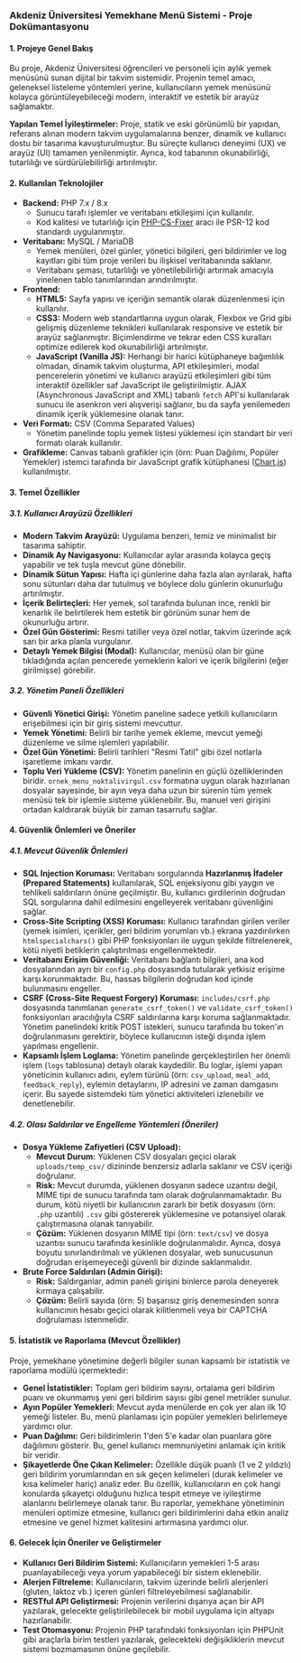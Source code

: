 ### Akdeniz Üniversitesi Yemekhane Menü Sistemi - Proje Dokümantasyonu

#### 1. Projeye Genel Bakış

Bu proje, Akdeniz Üniversitesi öğrencileri ve personeli için aylık yemek menüsünü sunan dijital bir takvim sistemidir. Projenin temel amacı, geleneksel listeleme yöntemleri yerine, kullanıcıların yemek menüsünü kolayca görüntüleyebileceği modern, interaktif ve estetik bir arayüz sağlamaktır.

**Yapılan Temel İyileştirmeler:**
Proje, statik ve eski görünümlü bir yapıdan, referans alınan modern takvim uygulamalarına benzer, dinamik ve kullanıcı dostu bir tasarıma kavuşturulmuştur. Bu süreçte kullanıcı deneyimi (UX) ve arayüz (UI) tamamen yenilenmiştir. Ayrıca, kod tabanının okunabilirliği, tutarlılığı ve sürdürülebilirliği artırılmıştır.

#### 2. Kullanılan Teknolojiler

*   **Backend:** PHP 7.x / 8.x
    *   Sunucu tarafı işlemler ve veritabanı etkileşimi için kullanılır.
    *   Kod kalitesi ve tutarlılığı için [PHP-CS-Fixer](https://cs.symfony.com/) aracı ile PSR-12 kod standardı uygulanmıştır.
*   **Veritabanı:** MySQL / MariaDB
    *   Yemek menüleri, özel günler, yönetici bilgileri, geri bildirimler ve log kayıtları gibi tüm proje verileri bu ilişkisel veritabanında saklanır.
    *   Veritabanı şeması, tutarlılığı ve yönetilebilirliği artırmak amacıyla yinelenen tablo tanımlarından arındırılmıştır.
*   **Frontend:**
    *   **HTML5:** Sayfa yapısı ve içeriğin semantik olarak düzenlenmesi için kullanılır.
    *   **CSS3:** Modern web standartlarına uygun olarak, Flexbox ve Grid gibi gelişmiş düzenleme teknikleri kullanılarak responsive ve estetik bir arayüz sağlanmıştır. Biçimlendirme ve tekrar eden CSS kuralları optimize edilerek kod okunabilirliği artırılmıştır.
    *   **JavaScript (Vanilla JS):** Herhangi bir harici kütüphaneye bağımlılık olmadan, dinamik takvim oluşturma, API etkileşimleri, modal pencerelerin yönetimi ve kullanıcı arayüzü etkileşimleri gibi tüm interaktif özellikler saf JavaScript ile geliştirilmiştir. AJAX (Asynchronous JavaScript and XML) tabanlı `fetch` API'si kullanılarak sunucu ile asenkron veri alışverişi sağlanır, bu da sayfa yenilemeden dinamik içerik yüklemesine olanak tanır.
*   **Veri Formatı:** CSV (Comma Separated Values)
    *   Yönetim panelinde toplu yemek listesi yüklemesi için standart bir veri formatı olarak kullanılır.
*   **Grafikleme:** Canvas tabanlı grafikler için (örn: Puan Dağılımı, Popüler Yemekler) istemci tarafında bir JavaScript grafik kütüphanesi ([Chart.js](https://www.chartjs.org/)) kullanılmıştır.

#### 3. Temel Özellikler

##### 3.1. Kullanıcı Arayüzü Özellikleri

*   **Modern Takvim Arayüzü:** Uygulama benzeri, temiz ve minimalist bir tasarıma sahiptir.
*   **Dinamik Ay Navigasyonu:** Kullanıcılar aylar arasında kolayca geçiş yapabilir ve tek tuşla mevcut güne dönebilir.
*   **Dinamik Sütun Yapısı:** Hafta içi günlerine daha fazla alan ayrılarak, hafta sonu sütunları daha dar tutulmuş ve böylece dolu günlerin okunurluğu artırılmıştır.
*   **İçerik Belirteçleri:** Her yemek, sol tarafında bulunan ince, renkli bir kenarlık ile belirtilerek hem estetik bir görünüm sunar hem de okunurluğu artırır.
*   **Özel Gün Gösterimi:** Resmi tatiller veya özel notlar, takvim üzerinde açık sarı bir arka planla vurgulanır.
*   **Detaylı Yemek Bilgisi (Modal):** Kullanıcılar, menüsü olan bir güne tıkladığında açılan pencerede yemeklerin kalori ve içerik bilgilerini (eğer girilmişse) görebilir.

##### 3.2. Yönetim Paneli Özellikleri

*   **Güvenli Yönetici Girişi:** Yönetim paneline sadece yetkili kullanıcıların erişebilmesi için bir giriş sistemi mevcuttur.
*   **Yemek Yönetimi:** Belirli bir tarihe yemek ekleme, mevcut yemeği düzenleme ve silme işlemleri yapılabilir.
*   **Özel Gün Yönetimi:** Belirli tarihleri "Resmi Tatil" gibi özel notlarla işaretleme imkanı vardır.
*   **Toplu Veri Yükleme (CSV):** Yönetim panelinin en güçlü özelliklerinden biridir. `ornek_menu_noktalivirgul.csv` formatına uygun olarak hazırlanan dosyalar sayesinde, bir ayın veya daha uzun bir sürenin tüm yemek menüsü tek bir işlemle sisteme yüklenebilir. Bu, manuel veri girişini ortadan kaldırarak büyük bir zaman tasarrufu sağlar.

#### 4. Güvenlik Önlemleri ve Öneriler

##### 4.1. Mevcut Güvenlik Önlemleri

*   **SQL Injection Koruması:** Veritabanı sorgularında **Hazırlanmış İfadeler (Prepared Statements)** kullanılarak, SQL enjeksiyonu gibi yaygın ve tehlikeli saldırıların önüne geçilmiştir. Bu, kullanıcı girdilerinin doğrudan SQL sorgularına dahil edilmesini engelleyerek veritabanı güvenliğini sağlar.
*   **Cross-Site Scripting (XSS) Koruması:** Kullanıcı tarafından girilen veriler (yemek isimleri, içerikler, geri bildirim yorumları vb.) ekrana yazdırılırken `htmlspecialchars()` gibi PHP fonksiyonları ile uygun şekilde filtrelenerek, kötü niyetli betiklerin çalıştırılması engellenmektedir.
*   **Veritabanı Erişim Güvenliği:** Veritabanı bağlantı bilgileri, ana kod dosyalarından ayrı bir `config.php` dosyasında tutularak yetkisiz erişime karşı korunmaktadır. Bu, hassas bilgilerin doğrudan kod içinde bulunmasını engeller.
*   **CSRF (Cross-Site Request Forgery) Koruması:** `includes/csrf.php` dosyasında tanımlanan `generate_csrf_token()` ve `validate_csrf_token()` fonksiyonları aracılığıyla CSRF saldırılarına karşı koruma sağlanmaktadır. Yönetim panelindeki kritik POST istekleri, sunucu tarafında bu token'ın doğrulanmasını gerektirir, böylece kullanıcının isteği dışında işlem yapılması engellenir.
*   **Kapsamlı İşlem Loglama:** Yönetim panelinde gerçekleştirilen her önemli işlem (`logs` tablosuna) detaylı olarak kaydedilir. Bu loglar, işlemi yapan yöneticinin kullanıcı adını, eylem türünü (örn: `csv_upload`, `meal_add`, `feedback_reply`), eylemin detaylarını, IP adresini ve zaman damgasını içerir. Bu sayede sistemdeki tüm yönetici aktiviteleri izlenebilir ve denetlenebilir.

##### 4.2. Olası Saldırılar ve Engelleme Yöntemleri (Öneriler)

*   **Dosya Yükleme Zafiyetleri (CSV Upload):**
    *   **Mevcut Durum:** Yüklenen CSV dosyaları geçici olarak `uploads/temp_csv/` dizininde benzersiz adlarla saklanır ve CSV içeriği doğrulanır.
    *   **Risk:** Mevcut durumda, yüklenen dosyanın sadece uzantısı değil, MIME tipi de sunucu tarafında tam olarak doğrulanmamaktadır. Bu durum, kötü niyetli bir kullanıcının zararlı bir betik dosyasını (örn: `.php` uzantılı) `.csv` gibi göstererek yüklemesine ve potansiyel olarak çalıştırmasına olanak tanıyabilir.
    *   **Çözüm:** Yüklenen dosyanın MIME tipi (örn: `text/csv`) ve dosya uzantısı sunucu tarafında kesinlikle doğrulanmalıdır. Ayrıca, dosya boyutu sınırlandırılmalı ve yüklenen dosyalar, web sunucusunun doğrudan erişemeyeceği güvenli bir dizinde saklanmalıdır.
*   **Brute Force Saldırıları (Admin Girişi):**
    *   **Risk:** Saldırganlar, admin paneli girişini binlerce parola deneyerek kırmaya çalışabilir.
    *   **Çözüm:** Belirli sayıda (örn: 5) başarısız giriş denemesinden sonra kullanıcının hesabı geçici olarak kilitlenmeli veya bir CAPTCHA doğrulaması istenmelidir.

#### 5. İstatistik ve Raporlama (Mevcut Özellikler)

Proje, yemekhane yönetimine değerli bilgiler sunan kapsamlı bir istatistik ve raporlama modülü içermektedir:
*   **Genel İstatistikler:** Toplam geri bildirim sayısı, ortalama geri bildirim puanı ve okunmamış yeni geri bildirim sayısı gibi genel metrikler sunulur.
*   **Ayın Popüler Yemekleri:** Mevcut ayda menülerde en çok yer alan ilk 10 yemeği listeler. Bu, menü planlaması için popüler yemekleri belirlemeye yardımcı olur.
*   **Puan Dağılımı:** Geri bildirimlerin 1'den 5'e kadar olan puanlara göre dağılımını gösterir. Bu, genel kullanıcı memnuniyetini anlamak için kritik bir veridir.
*   **Şikayetlerde Öne Çıkan Kelimeler:** Özellikle düşük puanlı (1 ve 2 yıldızlı) geri bildirim yorumlarından en sık geçen kelimeleri (durak kelimeler ve kısa kelimeler hariç) analiz eder. Bu özellik, kullanıcıların en çok hangi konularda şikayetçi olduğunu hızlıca tespit etmeye ve iyileştirme alanlarını belirlemeye olanak tanır.
Bu raporlar, yemekhane yönetiminin menüleri optimize etmesine, kullanıcı geri bildirimlerini daha etkin analiz etmesine ve genel hizmet kalitesini artırmasına yardımcı olur.

#### 6. Gelecek İçin Öneriler ve Geliştirmeler

*   **Kullanıcı Geri Bildirim Sistemi:** Kullanıcıların yemekleri 1-5 arası puanlayabileceği veya yorum yapabileceği bir sistem eklenebilir.
*   **Alerjen Filtreleme:** Kullanıcıların, takvim üzerinde belirli alerjenleri (gluten, laktoz vb.) içeren günleri filtreleyebilmesi sağlanabilir.
*   **RESTful API Geliştirmesi:** Projenin verilerini dışarıya açan bir API yazılarak, gelecekte geliştirilebilecek bir mobil uygulama için altyapı hazırlanabilir.
*   **Test Otomasyonu:** Projenin PHP tarafındaki fonksiyonları için PHPUnit gibi araçlarla birim testleri yazılarak, gelecekteki değişikliklerin mevcut sistemi bozmamasının önüne geçilebilir.

